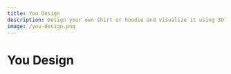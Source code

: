 ```yaml
---
title: You Design
description: Design your own shirt or hoodie and visualize it using 3D tech
image: /you-design.png
---
```


# You Design